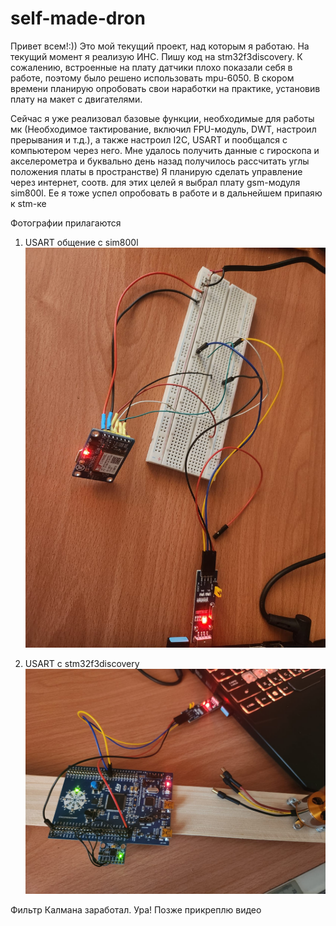 # self-made-dron
Привет всем!:)) Это мой текущий проект, над которым я работаю. На текущий момент я реализую ИНС. Пишу код на stm32f3discovery. К сожалению, встроенные на плату датчики плохо показали себя в работе, поэтому было решено использовать mpu-6050. В скором времени планирую опробовать свои наработки на практике, установив плату на макет с двигателями.

Сейчас я уже реализовал базовые функции, необходимые для работы мк (Необходимое тактирование, включил FPU-модуль, DWT, настроил прерывания и т.д.), а также настроил I2C, USART и пообщался с компьютером через него. Мне удалось получить данные с гироскопа и акселерометра и буквально день назад получилось рассчитать углы положения платы в пространстве) Я планирую сделать управление через интернет, соотв. для этих целей я выбрал плату gsm-модуля sim800l. Ее я тоже успел опробовать в работе и в дальнейшем припаяю к stm-ке

Фотографии прилагаются
1) USART  общение с sim800l
![](https://github.com/Vadim131/self-made-dron/raw/main/Images/sim800l_usart.jpeg)

2) USART c stm32f3discovery
![](https://github.com/Vadim131/self-made-dron/raw/main/Images/stm_usart.jpeg)

Фильтр Калмана заработал. Ура! Позже прикреплю видео

